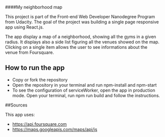 ####My neighborhood map

This project is part of the Front-end Web Developer Nanodegree Program from Udacity. 
The goal of the project was building a single page responsive app using React.js.

The app display a map of a neighborhood, showing all the gyms in a given radius. 
It displays also a side list figuring all the venues showed on the map.
Clicking on a single item allows the user to see informations about the venue from Foursquare.


## How to run the app
- Copy or fork the repository
- Open the repository in your terminal and run npm-install and npm-start
- To see the configuration of serviceWorker, open the app in production mode. Open your terminal, run npm run build and follow the instructions.

##Sources

This app uses:
- https://api.foursquare.com
- https://maps.googleapis.com/maps/api/js
